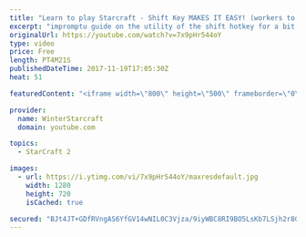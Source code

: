 ```yaml
---
title: "Learn to play Starcraft - Shift Key MAKES IT EASY! (workers to gas, waypoints, ctrl grps, moving)"
excerpt: "impromptu guide on the utility of the shift hotkey for a bit of everything"
originalUrl: https://youtube.com/watch?v=7x9pHr544oY
type: video
price: Free
length: PT4M21S
publishedDateTime: 2017-11-19T17:05:30Z
heat: 51

featuredContent: "<iframe width=\"800\" height=\"500\" frameborder=\"0\" src=\"https://www.youtube.com/embed/7x9pHr544oY\" allow=\"accelerometer; autoplay; encrypted-media; gyroscope; picture-in-picture\" allowfullscreen></iframe>"

provider:
  name: WinterStarcraft
  domain: youtube.com

topics:
  - StarCraft 2

images:
  - url: https://i.ytimg.com/vi/7x9pHr544oY/maxresdefault.jpg
    width: 1280
    height: 720
    isCached: true

secured: "BJt4JT+GDfRVngAS6YfGV14wNIL0C3Vjza/9iyWBC8RI9BO5LsKb7LSjh2r8GO6+C/ZYRiCeprwFqGDFlQfVRBC5VKKeGdcdJGM40P9e/Yi4PUvDUUqSt43df7iLuX1WrFGoZpEhlr2RokxlgVsEUOkk+6SdyEf82HNBKw4i13bhuzhx+vQ8KjfajOkl9L5OY/F9+wDxIxJFKIRNF2ODgYzT3ietcqemxAbYjR6M9ABCvtfUd/OHn3BTQjGCbo9OVB0gyWBCgPNFst8ynwjN7LMCV0+nyACRzqJCiqRZD7QFDzVdpGFtT9aT0VA45fEd676Ly1UhJSXl3kDJRJnM7J0UJWbob9uZpC2LHYqugaBix4WVCzFsPa14ZBsIiNCLZJEn594nwP6bIlRFo7l8pSen7mUbGjHGJ9ceNjwWY6I=;pXwcSBkdlBwe3Cy1sk3FSQ=="
---
```


